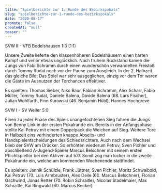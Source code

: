 ```yaml
---
title: "Spielberichte zur 1. Runde des Bezirkspokals"
slug: "spielberichte-zur-1-runde-des-bezirkspokals"
date: "2020-08-17"
promote: false
createdAt: "null"
teaser: ""
---
```

SVW II - VFB Bodelshausen 1:3 (1:1)


Unsere Zweite lieferte den klassenhöheren Bodelshäusern einen harten Kampf und verlor etwas unglücklich. Nach frühem Rückstand kamen die Jungs von Fabi Schramm durch einen wunderschön verwandelten Freistoß durch Tommy Rudat noch vor der Pause zum Ausgleich. In der 2. Halbzeit das gleiche Bild: Das Spiel war sehr ausgeglichen, einzig vor dem Tor waren die Gäste im Ausnutzen der Torchancen effektiver.


Es spielten: Thomas Sieber, Niko Baur, Fabian Schramm, Alex Scharr, Fabio Müller, Tommy Rudat, Daniele Balena, Davide Balena (68. Lars Fischer), Julian Wohlfarth, Finn Kurowski (46. Benjamin Hübl), Hannes Hochgreve



SVW I - SV Weiler 5:0


Einen zu jeder Phase des Spiels unangefochtenen Sieg fuhren die Jungs von Benny Link in der ersten Pokalrunde ein. Bereits in der Anfangsphase stellte Kai Petruv mit einem Doppelpack die Weichen auf Sieg. Weitere Tore in Halbzeit eins verhinderten knappe Abseits- und Handspielentscheidungen des Schiedsrichters. Auch nach dem Wechsel blieb der SVW am Drücker. So erhöhten wiederum Petruv, Sven Pichler und abschließend A-Jugend-Spieler Marcus Belschner mit seinem ersten Pflichtspieltor bei den Aktiven auf 5:0. Somit zog man locker in die zweite Pokalrunde ein, welche am kommenden Wochenende stattfindet.


Es spielten: Jannik Schülzle, Frank Jüttner, Sven Pichler, Moritz Schwaibold, Kai Petruv (70. Luis Armbruster), Alex Deile (60. Marcus Belschner), Florian Gschwind, Jonas Retter (70. Robin Schraitle), Nicolas Stadelmaier, Max Schraitle, Kai Ringwald (60. Marcus Becker)
